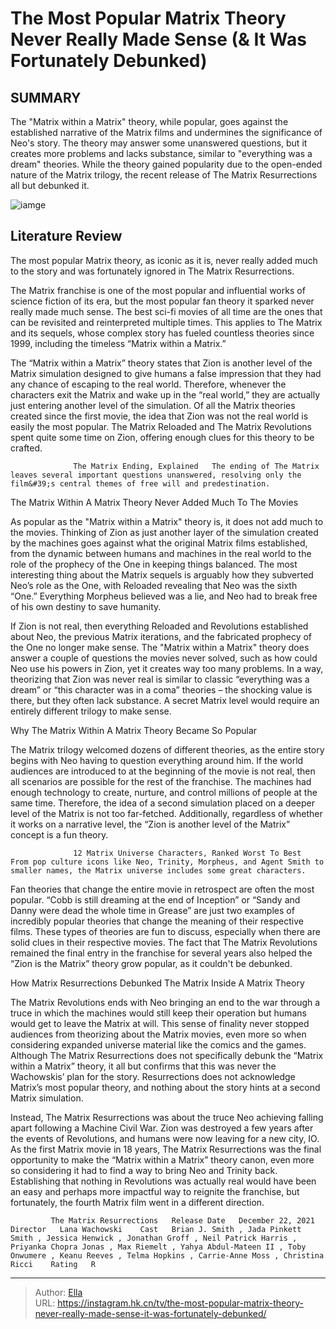 # The Most Popular Matrix Theory Never Really Made Sense (&amp; It Was Fortunately Debunked)


## SUMMARY 



  The &#34;Matrix within a Matrix&#34; theory, while popular, goes against the established narrative of the Matrix films and undermines the significance of Neo&#39;s story.   The theory may answer some unanswered questions, but it creates more problems and lacks substance, similar to &#34;everything was a dream&#34; theories.   While the theory gained popularity due to the open-ended nature of the Matrix trilogy, the recent release of The Matrix Resurrections all but debunked it.  

![iamge](https://static1.srcdn.com/wordpress/wp-content/uploads/2024/01/mostpopular_matrixtheorynevermadesense.jpg)

## Literature Review
The most popular Matrix theory, as iconic as it is, never really added much to the story and was fortunately ignored in The Matrix Resurrections.




The Matrix franchise is one of the most popular and influential works of science fiction of its era, but the most popular fan theory it sparked never really made much sense. The best sci-fi movies of all time are the ones that can be revisited and reinterpreted multiple times. This applies to The Matrix and its sequels, whose complex story has fueled countless theories since 1999, including the timeless “Matrix within a Matrix.”




The “Matrix within a Matrix” theory states that Zion is another level of the Matrix simulation designed to give humans a false impression that they had any chance of escaping to the real world. Therefore, whenever the characters exit the Matrix and wake up in the “real world,” they are actually just entering another level of the simulation. Of all the Matrix theories created since the first movie, the idea that Zion was not the real world is easily the most popular. The Matrix Reloaded and The Matrix Revolutions spent quite some time on Zion, offering enough clues for this theory to be crafted.

                  The Matrix Ending, Explained   The ending of The Matrix leaves several important questions unanswered, resolving only the film&#39;s central themes of free will and predestination.    


 The Matrix Within A Matrix Theory Never Added Much To The Movies 
         




As popular as the &#34;Matrix within a Matrix&#34; theory is, it does not add much to the movies. Thinking of Zion as just another layer of the simulation created by the machines goes against what the original Matrix films established, from the dynamic between humans and machines in the real world to the role of the prophecy of the One in keeping things balanced. The most interesting thing about the Matrix sequels is arguably how they subverted Neo’s role as the One, with Reloaded revealing that Neo was the sixth “One.” Everything Morpheus believed was a lie, and Neo had to break free of his own destiny to save humanity.


 

If Zion is not real, then everything Reloaded and Revolutions established about Neo, the previous Matrix iterations, and the fabricated prophecy of the One no longer make sense. The &#34;Matrix within a Matrix&#34; theory does answer a couple of questions the movies never solved, such as how could Neo use his powers in Zion, yet it creates way too many problems. In a way, theorizing that Zion was never real is similar to classic “everything was a dream” or “this character was in a coma” theories – the shocking value is there, but they often lack substance. A secret Matrix level would require an entirely different trilogy to make sense.






 Why The Matrix Within A Matrix Theory Became So Popular 
          

The Matrix trilogy welcomed dozens of different theories, as the entire story begins with Neo having to question everything around him. If the world audiences are introduced to at the beginning of the movie is not real, then all scenarios are possible for the rest of the franchise. The machines had enough technology to create, nurture, and control millions of people at the same time. Therefore, the idea of a second simulation placed on a deeper level of the Matrix is not too far-fetched. Additionally, regardless of whether it works on a narrative level, the “Zion is another level of the Matrix” concept is a fun theory.

                  12 Matrix Universe Characters, Ranked Worst To Best   From pop culture icons like Neo, Trinity, Morpheus, and Agent Smith to smaller names, the Matrix universe includes some great characters.    




Fan theories that change the entire movie in retrospect are often the most popular. “Cobb is still dreaming at the end of Inception” or “Sandy and Danny were dead the whole time in Grease” are just two examples of incredibly popular theories that change the meaning of their respective films. These types of theories are fun to discuss, especially when there are solid clues in their respective movies. The fact that The Matrix Revolutions remained the final entry in the franchise for several years also helped the “Zion is the Matrix” theory grow popular, as it couldn&#39;t be debunked.



 How Matrix Resurrections Debunked The Matrix Inside A Matrix Theory 
          

The Matrix Revolutions ends with Neo bringing an end to the war through a truce in which the machines would still keep their operation but humans would get to leave the Matrix at will. This sense of finality never stopped audiences from theorizing about the Matrix movies, even more so when considering expanded universe material like the comics and the games. Although The Matrix Resurrections does not specifically debunk the “Matrix within a Matrix” theory, it all but confirms that this was never the Wachowskis’ plan for the story. Resurrections does not acknowledge Matrix’s most popular theory, and nothing about the story hints at a second Matrix simulation.




Instead, The Matrix Resurrections was about the truce Neo achieving falling apart following a Machine Civil War. Zion was destroyed a few years after the events of Revolutions, and humans were now leaving for a new city, IO. As the first Matrix movie in 18 years, The Matrix Resurrections was the final opportunity to make the “Matrix within a Matrix” theory canon, even more so considering it had to find a way to bring Neo and Trinity back. Establishing that nothing in Revolutions was actually real would have been an easy and perhaps more impactful way to reignite the franchise, but fortunately, the fourth Matrix film went in a different direction.

             The Matrix Resurrections   Release Date   December 22, 2021    Director   Lana Wachowski    Cast   Brian J. Smith , Jada Pinkett Smith , Jessica Henwick , Jonathan Groff , Neil Patrick Harris , Priyanka Chopra Jonas , Max Riemelt , Yahya Abdul-Mateen II , Toby Onwumere , Keanu Reeves , Telma Hopkins , Carrie-Anne Moss , Christina Ricci    Rating   R       


---

> Author: [Ella](https://instagram.hk.cn/)  
> URL: https://instagram.hk.cn/tv/the-most-popular-matrix-theory-never-really-made-sense-it-was-fortunately-debunked/  

